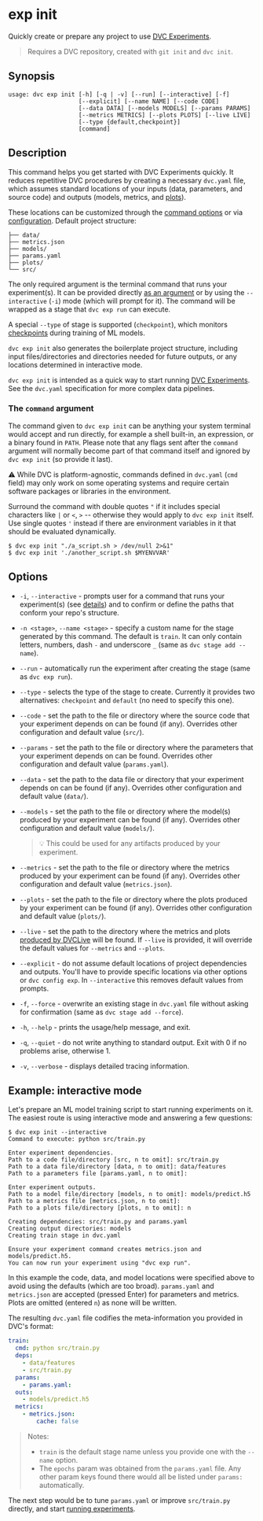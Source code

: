 # exp init

Quickly create or prepare any project to use [DVC Experiments].

> Requires a <abbr>DVC repository</abbr>, created with `git init` and
> `dvc init`.

## Synopsis

```usage
usage: dvc exp init [-h] [-q | -v] [--run] [--interactive] [-f]
                    [--explicit] [--name NAME] [--code CODE]
                    [--data DATA] [--models MODELS] [--params PARAMS]
                    [--metrics METRICS] [--plots PLOTS] [--live LIVE]
                    [--type {default,checkpoint}]
                    [command]
```

## Description

This command helps you get started with DVC Experiments quickly. It reduces
repetitive DVC procedures by creating a necessary `dvc.yaml` file, which assumes
standard locations of your inputs (data, <abbr>parameters</abbr>, and source
code) and outputs (models, <abbr>metrics</abbr>, and
[plots](/doc/command-reference/plots)).

These locations can be customized through the [command options](#options) or via
[configuration](/doc/command-reference/config#exp). Default project structure:

```
├── data/
├── metrics.json
├── models/
├── params.yaml
├── plots/
└── src/
```

The only required argument is the terminal command that runs your experiment(s).
It can be provided directly [as an argument](#the-command-argument) or by using
the `--interactive` (`-i`) mode (which will prompt for it). The command will be
wrapped as a <abbr>stage</abbr> that `dvc exp run` can execute.

<admon type="tip">

A special `--type` of stage is supported (`checkpoint`), which monitors
[checkpoints] during training of ML models.

</admon>

`dvc exp init` also generates the boilerplate project structure, including input
files/directories and directories needed for future outputs, or any locations
determined in interactive mode.

<admon type="info">

`dvc exp init` is intended as a quick way to start running [DVC Experiments].
See the `dvc.yaml` specification for more complex data pipelines.

</admon>

[stage definition]:
  /doc/user-guide/project-structure/pipelines-files#stage-entries
[checkpoints]: /doc/user-guide/experiment-management/checkpoints
[dvc experiments]: /doc/user-guide/experiment-management/experiments-overview

### The `command` argument

The command given to `dvc exp init` can be anything your system terminal would
accept and run directly, for example a shell built-in, an expression, or a
binary found in `PATH`. Please note that any flags sent after the `command`
argument will normally become part of that command itself and ignored by
`dvc exp init` (so provide it last).

⚠️ While DVC is platform-agnostic, commands defined in `dvc.yaml` (`cmd` field)
may only work on some operating systems and require certain software packages or
libraries in the environment.

Surround the command with double quotes `"` if it includes special characters
like `|` or `<`, `>` -- otherwise they would apply to `dvc exp init` itself. Use
single quotes `'` instead if there are environment variables in it that should
be evaluated dynamically.

```dvc
$ dvc exp init "./a_script.sh > /dev/null 2>&1"
$ dvc exp init './another_script.sh $MYENVVAR'
```

## Options

- `-i`, `--interactive` - prompts user for a command that runs your
  experiment(s) (see [details](#the-command-argument)) and to confirm or define
  the paths that conform your repo's structure.

- `-n <stage>`, `--name <stage>` - specify a custom name for the stage generated
  by this command. The default is `train`. It can only contain letters, numbers,
  dash `-` and underscore `_` (same as `dvc stage add --name`).

- `--run` - automatically run the experiment after creating the stage (same as
  `dvc exp run`).

- `--type` - selects the type of the stage to create. Currently it provides two
  alternatives: `checkpoint` and `default` (no need to specify this one).

- `--code` - set the path to the file or directory where the source code that
  your experiment depends on can be found (if any). Overrides other
  configuration and default value (`src/`).

- `--params` - set the path to the file or directory where the
  </abbr>parameters</abbr> that your experiment depends on can be found.
  Overrides other configuration and default value (`params.yaml`).

- `--data` - set the path to the data file or directory that your experiment
  depends on can be found (if any). Overrides other configuration and default
  value (`data/`).

- `--models` - set the path to the file or directory where the model(s) produced
  by your experiment can be found (if any). Overrides other configuration and
  default value (`models/`).

  > 💡 This could be used for any artifacts produced by your experiment.

- `--metrics` - set the path to the file or directory where the metrics produced
  by your experiment can be found (if any). Overrides other configuration and
  default value (`metrics.json`).

- `--plots` - set the path to the file or directory where the plots produced by
  your experiment can be found (if any). Overrides other configuration and
  default value (`plots/`).

- `--live` - set the path to the directory where the metrics and plots
  [produced by DVCLive](https://dvc.org/doc/dvclive/dvclive-with-dvc#outputs)
  will be found. If `--live` is provided, it will override the default values
  for `--metrics` and `--plots`.

- `--explicit` - do not assume default locations of project dependencies and
  outputs. You'll have to provide specific locations via other options or
  `dvc config exp`. In `--interactive` this removes default values from prompts.

- `-f`, `--force` - overwrite an existing stage in `dvc.yaml` file without
  asking for confirmation (same as `dvc stage add --force`).

- `-h`, `--help` - prints the usage/help message, and exit.

- `-q`, `--quiet` - do not write anything to standard output. Exit with 0 if no
  problems arise, otherwise 1.

- `-v`, `--verbose` - displays detailed tracing information.

## Example: interactive mode

Let's prepare an ML model training script to start running experiments on it.
The easiest route is using interactive mode and answering a few questions:

```dvc
$ dvc exp init --interactive
Command to execute: python src/train.py

Enter experiment dependencies.
Path to a code file/directory [src, n to omit]: src/train.py
Path to a data file/directory [data, n to omit]: data/features
Path to a parameters file [params.yaml, n to omit]:

Enter experiment outputs.
Path to a model file/directory [models, n to omit]: models/predict.h5
Path to a metrics file [metrics.json, n to omit]:
Path to a plots file/directory [plots, n to omit]: n

Creating dependencies: src/train.py and params.yaml
Creating output directories: models
Creating train stage in dvc.yaml

Ensure your experiment command creates metrics.json and models/predict.h5.
You can now run your experiment using "dvc exp run".
```

In this example the code, data, and model locations were specified above to
avoid using the defaults (which are too broad). `params.yaml` and `metrics.json`
are accepted (pressed Enter) for <abbr>parameters</abbr> and
<abbr>metrics</abbr>. Plots are omitted (entered `n`) as none will be written.

The resulting `dvc.yaml` file codifies the meta-information you provided in
DVC's format:

```yaml
train:
  cmd: python src/train.py
  deps:
    - data/features
    - src/train.py
  params:
    - params.yaml:
  outs:
    - models/predict.h5
  metrics:
    - metrics.json:
        cache: false
```

> Notes:
>
> - `train` is the default stage name unless you provide one with the `--name`
>   option.
> - The `epochs` param was obtained from the `params.yaml` file. Any other param
>   keys found there would all be listed under `params:` automatically.

The next step would be to tune `params.yaml` or improve `src/train.py` directly,
and start [running experiments](/doc/command-reference/exp/run).
